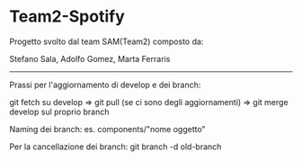# Team2-Spotify
Progetto svolto dal team SAM(Team2) composto da:

Stefano Sala, Adolfo Gomez, Marta Ferraris
<hr/>
Prassi per l'aggiornamento di develop e dei branch:

git fetch su develop => 
git pull (se ci sono degli aggiornamenti) => 
git merge develop sul proprio branch

Naming dei branch:
  es. components/"nome oggetto" 
  
Per la cancellazione dei branch: git branch -d old-branch
